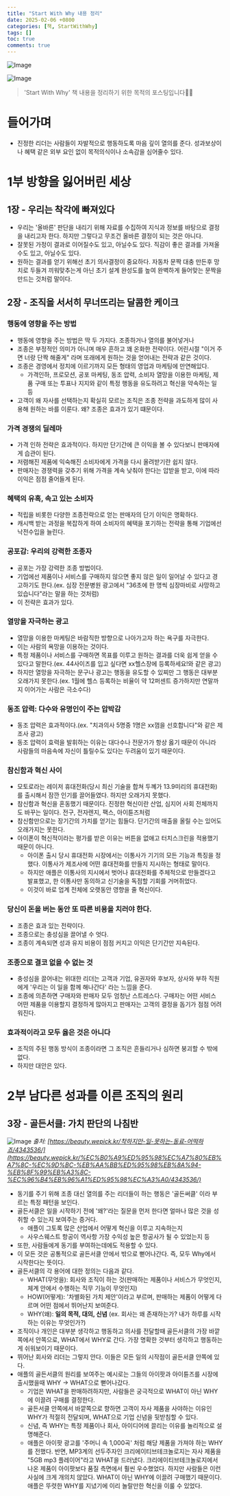 ```yaml
---
title: "Start With Why 내용 정리"
date: 2025-02-06 +0800
categories: [책, StartWithWhy]
tags: []
toc: true
comments: true
---
```


![Image](https://github.com/user-attachments/assets/9d1583d6-ee3f-4bc3-bd83-f717cc3f7358)

![Image](https://github.com/user-attachments/assets/e53f4654-02b8-44d4-89d7-17c80b12805c)

> 'Start With Why' 책 내용을 정리하기 위한 목적의 포스팅입니다🙆‍♂️

# 들어가며
- 진정한 리더는 사람들이 자발적으로 행동하도록 마음 깊이 열의를 준다. 성과보상이나 혜택 같은 외부 요인 없이 목적의식이나 소속감을 심어줄수 있다.

# 1부 방향을 잃어버린 세상

## 1장 - 우리는 착각에 빠져있다
- 우리는 '올바른' 판단을 내리기 위해 자료를 수집하여 지식과 정보를 바탕으로 결정을 내리고자 한다. 하지만 그렇다고 무조건 올바른 결정이 되는 것은 아니다.
- 잘못된 가정이 결과로 이어질수도 있고, 아닐수도 있다. 직감이 좋은 결과를 가져올 수도 있고, 아닐수도 있다.
- 원하는 결과를 얻기 위해선 초기 의사결정이 중요하다. 자동차 문짝 대충 만든후 망치로 두들겨 끼워맞추는게 아닌 초기 설계 완성도를 높여 완벽하게 들어맞는 문짝을 만드는 것처럼 말이다.

## 2장 - 조직을 서서히 무너뜨리는 달콤한 케이크

### 행동에 영향을 주는 방법
- 행동에 영향을 주는 방법은 딱 두 가지다. 조종하거나 열의를 불어넣거나
- 조종은 부정적인 의미가 아니며 매우 흔하고 꽤 온화한 전략이다. 어린시절 "이거 주면 너랑 단짝 해줄게" 라며 또래에게 원하는 것을 얻어내는 전략과 같은 것이다.
- 조종은 경영에서 정치에 이르기까지 모든 형태의 영업과 마케팅에 만연해있다.
  - 가격인하, 프로모션, 공포 마케팅, 동조 압력, 소비자 열망을 이용한 마케팅, 제품 구매 또는 투표나 지지와 같이 특정 행동을 유도하려고 혁신을 약속하는 일 등
- 고객이 왜 자사를 선택하는지 확실히 모르는 조직은 조종 전략을 과도하게 많이 사용해 원하는 바를 이룬다. 왜? 조종은 효과가 있기 떄문이다.

### 가격 경쟁의 딜레마
- 가격 인하 전략은 효과적이다. 하지만 단기간에 큰 이익을 볼 수 있다보니 판매자에게 습관이 된다. 
- 저렴해진 제품에 익숙해진 소비자에게 가격을 다시 올려받기란 쉽지 않다.
- 판매자는 경쟁력을 갖추기 위해 가격을 계속 낮춰야 한다는 압받을 받고, 이에 따라 이익은 점점 줄어들게 된다.

### 혜택의 유혹, 속고 있는 소비자
- 적립을 비롯한 다양한 조종전략으로 얻는 판매자의 단기 이익은 명확하다.
- 캐시백 받는 과정을 복잡하게 하여 소비자의 혜택을 포기하는 전략을 통해 기업에선 낙전수입을 늘린다.

### 공포감: 우리의 강력한 조종자
- 공포는 가장 강력한 조종 방법이다.
- 기업에선 제품이나 서비스를 구매하지 않으면 좋지 않은 일이 일어날 수 있다고 경고하기도 한다.(ex. 심장 전문병원 광고에서 "36초에 한 명씩 심장마비로 사망하고 있습니다"라는 말을 하는 것처럼)
- 이 전략은 효과가 있다.

### 열망을 자극하는 광고
- 열망을 이용한 마케팅은 바람직한 방향으로 나아가고자 하는 욕구를 자극한다.
- 이는 사람의 욕망을 이용하는 것이다.
- 특정 제품이나 서비스를 구매하면 목표를 이루고 원하는 결과를 더욱 쉽게 얻을 수 있다고 말한다.(ex. 44사이즈를 입고 싶다면 xx헬스장에 등록하세요!와 같은 광고)
- 하지만 열망을 자극하는 문구나 광고는 행동을 유도할 수 있찌만 그 행동은 대부분 오래가지 못한다.(ex. 1월에 헬스 등록하는 비율이 약 12퍼센트 증가하지만 연말까지 이어가는 사람은 극소수다)

### 동조 압력: 다수와 유명인이 주는 압박감
- 동조 압력은 효과적이다.(ex. "치과의사 5명중 1명은 xx껌을 선호합니다"와 같은 제조사 광고)
- 동조 압력이 효력을 발휘하는 이유는 대다수나 전문가가 항상 옳기 때문이 아니라 사람들의 마음속에 자신이 틀릴수도 있다는 두려움이 있기 때문이다.

### 참신함과 혁신 사이
- 모토로라는 레이저 휴대전화(당시 최신 기술을 합쳐 두꼐가 13.9미리의 휴대전화)를 출시해서 잠깐 인기를 끌어들였다. 하지만 오래가지 못했다.
- 참신함과 혁신을 혼동했기 때문이다. 진정한 혁신이란 산업, 심지어 사회 전체까지도 바꾸는 일이다. 전구, 전자렌지, 팩스, 아이튠즈처럼
- 참신함만으로는 장기간의 가치를 얻기는 힘들다. 단기간의 매출을 올릴 수는 있어도 오래가지는 못한다.
- 아이폰이 혁신적이라는 평가를 받은 이유는 버튼을 없애고 터치스크린을 적용했기 때문이 아니다.
  - 아이폰 출시 당시 휴대전화 시장에서는 이통사가 기기의 모든 기능과 특징을 정했다. 이통사가 제조사에 어떤 휴대전화를 만들지 지시하는 형태로 말이다.
  - 하지만 애플은 이통사의 지시에서 벗어나 휴대전화를 주체적으로 만들겠다고 발표했고, 한 이통사만 동의하고 신기술을 독점할 기회를 거머쥐었다.
  - 이것이 바로 업계 전체에 오랫동안 영향을 줄 혁신이다.

### 당신이 돈을 버는 동안 또 따른 비용을 치러야 한다.
- 조종은 효과 있는 전략이다.
- 조종으로는 충성심을 끌어낼 수 엇다.
- 조종이 계속되면 성과 유지 비용이 점점 커지고 이익은 단기간만 지속된다.

### 조종으로 결코 없을 수 없는 것
- 충성심을 끌어내는 위대한 리더는 고객과 기업, 유권자와 후보자, 상사와 부하 직원에게 '우리는 이 일을 함께 해나간다' 라는 느낌을 준다.
- 조종에 의존하면 구매자와 판매자 모두 엄청난 스트레스다. 구매자는 어떤 서비스 어떤 제품을 이용할지 결정하게 많아지고 판매자는 고객의 결정을 돕기가 점점 어려워진다.

### 효과적이라고 모두 옳은 것은 아니다
- 조직의 주된 행동 방식이 조종이라면 그 조직은 흔들리거나 심하면 붕괴할 수 밖에 없다.
- 하지만 대안은 있다.

# 2부 남다른 성과를 이른 조직의 원리

## 3장 - 골든서클: 가치 판단의 나침반

![Image](https://github.com/user-attachments/assets/4f2c57d5-fc2d-4f19-a159-8999d9b656e1)
_출처: [https://beauty.wepick.kr/착하지만-일-못하는-동료-어떡하죠/4343536/](https://beauty.wepick.kr/%EC%B0%A9%ED%95%98%EC%A7%80%EB%A7%8C-%EC%9D%BC-%EB%AA%BB%ED%95%98%EB%8A%94-%EB%8F%99%EB%A3%8C-%EC%96%B4%EB%96%A1%ED%95%98%EC%A3%A0/4343536/)_

- 동기를 주기 위해 조종 대신 열의를 주는 리더들이 하는 행동은 '골든써클' 이라 부르는 특정 패턴을 보인다.
- 골든서클은 일을 시작하기 전에 '왜?'라는 질문을 먼저 한다면 얼마나 많은 것을 성취할 수 있는지 보여주는 증거다.
  - 애플이 그토록 많은 산업에서 어떻게 혁신을 이루고 지속하는지
  - 사우스웨스트 항공이 역사항 가장 수익성 높은 항공사가 될 수 있었는지 등
- 또한, 사람들에게 동기를 부여하는데에도 적용할 수 있다.
- 이 모든 것은 공통적으로 골든서클 안에서 밖으로 뻗어나간다. 즉, 모두 Why에서 시작한다는 뜻이다.
- 골든서클의 각 용어에 대한 정의는 다음과 같다.
  - WHAT(무엇을): 회사와 조직이 하는 것(판매하는 제품이나 서비스가 무엇인지, 체계 안에서 수행하는 직무 기능이 무엇인지)
  - HOW(어떻게): '차별화된 가치 제안'이라고 부르며, 판매하는 제품이 어떻게 다르며 어떤 점에서 뛰어난지 보여준다.
  - WHY(왜): **일의 목적, 대의, 신념** (ex. 회사는 왜 존재하는가? 내가 하루를 시작하는 이유는 무엇인가?)
- 조직이나 개인은 대부분 생각하고 행동하고 의사를 전달할때 골든서클의 가장 바깥쪽에서 안쪽으로, WHAT에서 WHY로 간다. 가장 명확한 것부터 생각하고 행동하는게 쉬워보이기 때문이다.
- 뛰어난 회사와 리더는 그렇지 안다. 이들은 모든 일의 시작점이 골든서클 안쪽에 있다.
- 애플의 골든서클의 원리를 보여주는 예시로는 그들의 아이팟과 아이튠즈를 시장에 출시했을때 WHY -> WHAT으로 뻗어나갔다.
  - 기업은 WHAT을 판매하려하지만, 사람들은 궁극적으로 WHAT이 아닌 WHY에 이끌려 구매를 결정한다.
  - 골든서클 안쪽에서 바깥쪽으로 향하면 고객이 자사 제품을 사야하는 이유인 WHY가 적절히 전달되며, WHAT으로 기업 신념을 뒷받침할 수 있다.
  - 신념, 즉 WHY는 특정 제품이나 회사, 아이디어에 끌리는 이유를 놀리적으로 설명해준다.
  - 애플은 아이팟 광고를 '주머니 속 1,000곡' 처럼 해당 제품을 가져야 하는 WHY를 전했다. 반면, MP3계의 선두주자인 크리에이티브테크놀로지는 자사 제품을 "5GB mp3 플레이어"라고 WHAT을 드러냈다. 크리에이티브테크놀로지에서 나온 제품이 아이팟보다 품질 측면에서 훨씬 우수했었다. 하지만 사람들은 이런 사실에 크게 개의치 않았다. WHAT이 아닌 WHY에 이끌려 구매했기 때문이다. 애플은 뚜렷한 WHY를 지녔기에 이리 놀랄만한 혁신을 이룰 수 있었다.


  